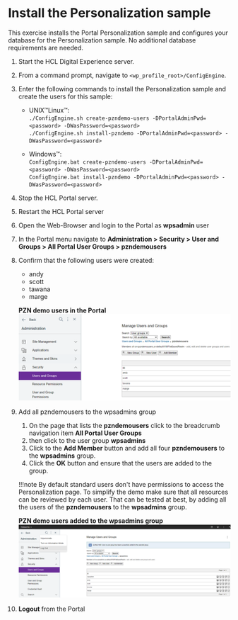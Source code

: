 # Install the Personalization sample

This exercise installs the Portal Personalization sample and configures your database for the Personalization sample. No additional database requirements are needed.

1. Start the HCL Digital Experience server.

2. From a command prompt, navigate to `<wp_profile_root>/ConfigEngine`.

3. Enter the following commands to install the Personalization sample and create the users for this sample:

    - UNIX™Linux™:  
        `./ConfigEngine.sh create-pzndemo-users -DPortalAdminPwd=<password> -DWasPassword=<password>`  
        `./ConfigEngine.sh install-pzndemo -DPortalAdminPwd=<password> -DWasPassword=<password>`  

    - Windows™:  
        `ConfigEngine.bat create-pzndemo-users -DPortalAdminPwd=<password> -DWasPassword=<password>`  
        `ConfigEngine.bat install-pzndemo -DPortalAdminPwd=<password> -DWasPassword=<password>`  

4. Stop the HCL Portal server.

5. Restart the HCL Portal server

6. Open the Web-Browser and login to the Portal as **wpsadmin** user

7. In the Portal menu navigate to **Administration > Security > User and Groups > All Portal User Groups > pzndemousers**

8. Confirm that the following users were created:

    - andy  
    - scott
    - tawana
    - marge  

    **PZN demo users in the Portal**
    ![PZN Demo Users](./images/pzndemo_users.png)

9. Add all pzndemousers to the wpsadmins group

    1. On the page that lists the **pzndemousers** click to the breadcrumb navigation item **All Portal User Groups**
    2. then click to the user group **wpsadmins**
    3. Click to the **Add Member** button and add all four **pzndemousers** to the **wpsadmins** group.
    4. Click the **OK** button and ensure that the users are added to the group.

    !!!note
        By default standard users don't have permissions to access the Personalization page. To simplify the demo make sure that all resources can be reviewed by each user. That can be tested at best, by adding all the users of the **pzndemousers** to the **wpsadmins** group.  

    **PZN demo users added to the wpsadmins group**
    ![Adding the PZN Demo users to the wpsadmins group](./images/pzndemo_users_wpsadmins_group.png)  

10. **Logout** from the Portal  
